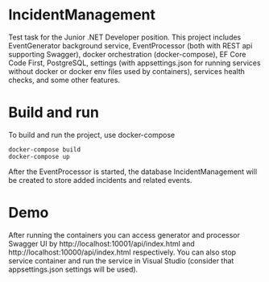 # IncidentManagement

Test task for the Junior .NET Developer position. This project includes EventGenerator background service, EventProcessor (both with REST api supporting Swagger), docker orchestration (docker-compose), EF Core Code First, PostgreSQL, settings (with appsettings.json for running services without docker or docker env files used by containers), services health checks, and some other features.

# Build and run

To build and run the project, use docker-compose

```
docker-compose build
docker-compose up
```

After the EventProcessor is started, the database IncidentManagement will be created to store added incidents and related events.

# Demo

After running the containers you can access generator and processor Swagger UI by http://localhost:10001/api/index.html and http://localhost:10000/api/index.html respectively.
You can also stop service container and run the service in Visual Studio (consider that appsettings.json settings will be used).
